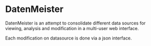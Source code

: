 DatenMeister
============

DatenMeister is an attempt to consolidate different data sources for viewing, 
analysis and modification in a multi-user web interface. 

Each modification on datasource is done via a json interface. 
